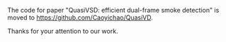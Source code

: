 
The code for paper "QuasiVSD: efficient dual-frame smoke detection" is moved to https://github.com/Caoyichao/QuasiVD. 

Thanks for your attention to our work.

